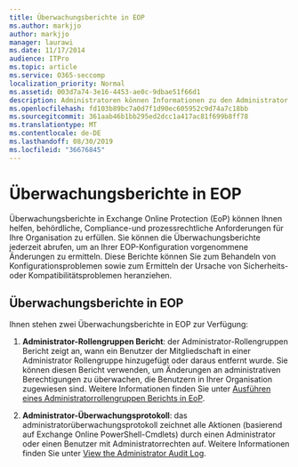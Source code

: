 ```yaml
---
title: Überwachungsberichte in EOP
ms.author: markjjo
author: markjjo
manager: laurawi
ms.date: 11/17/2014
audience: ITPro
ms.topic: article
ms.service: O365-seccomp
localization_priority: Normal
ms.assetid: 003d7a74-3e16-4453-ae0c-9dbae51f66d1
description: Administratoren können Informationen zu den Administrator Überwachungsberichten erhalten, die in Exchange Online Protection verfügbar sind (EoP)
ms.openlocfilehash: fd103b89bc7a0d7f1d90ec605952c9d74a7c18bb
ms.sourcegitcommit: 361aab46b1bb295ed2dcc1a417ac81f699b8ff78
ms.translationtype: MT
ms.contentlocale: de-DE
ms.lasthandoff: 08/30/2019
ms.locfileid: "36676845"
---
```

# <a name="auditing-reports-in-eop"></a>Überwachungsberichte in EOP

Überwachungsberichte in Exchange Online Protection (EoP) können Ihnen helfen, behördliche, Compliance-und prozessrechtliche Anforderungen für Ihre Organisation zu erfüllen. Sie können die Überwachungsberichte jederzeit abrufen, um an Ihrer EOP-Konfiguration vorgenommene Änderungen zu ermitteln. Diese Berichte können Sie zum Behandeln von Konfigurationsproblemen sowie zum Ermitteln der Ursache von Sicherheits- oder Kompatibilitätsproblemen heranziehen.
  
## <a name="auditing-reports-in-eop"></a>Überwachungsberichte in EOP

Ihnen stehen zwei Überwachungsberichte in EOP zur Verfügung:
  
1. **Administrator-Rollengruppen Bericht**: der Administrator-Rollengruppen Bericht zeigt an, wann ein Benutzer der Mitgliedschaft in einer Administrator Rollengruppe hinzugefügt oder daraus entfernt wurde. Sie können diesen Bericht verwenden, um Änderungen an administrativen Berechtigungen zu überwachen, die Benutzern in Ihrer Organisation zugewiesen sind. Weitere Informationen finden Sie unter [Ausführen eines Administratorrollengruppen Berichts in EoP](run-an-administrator-role-group-report-in-eop-eop.md).

2. **Administrator-Überwachungsprotokoll**: das administratorüberwachungsprotokoll zeichnet alle Aktionen (basierend auf Exchange Online PowerShell-Cmdlets) durch einen Administrator oder einen Benutzer mit Administratorrechten auf. Weitere Informationen finden Sie unter [View the Administrator Audit Log](https://docs.microsoft.com/exchange/security-and-compliance/exchange-auditing-reports/view-administrator-audit-log).
